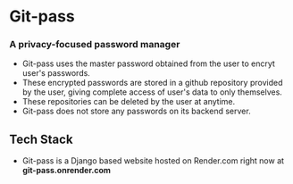 # Git-pass

### A privacy-focused password manager

- Git-pass uses the master password obtained from the user to encryt user's passwords.
- These encrypted passwords are stored in a github repository provided by the user, giving complete access of user's data to only themselves.
- These repositories can be deleted by the user at anytime. 
- Git-pass does not store any passwords on its backend server.


## Tech Stack

- Git-pass is a Django based website hosted on Render.com right now at **git-pass.onrender.com**
